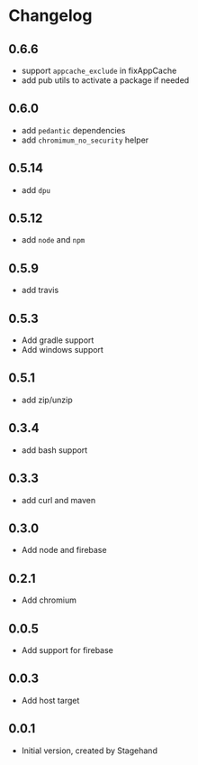 # Changelog

## 0.6.6

- support `appcache_exclude` in fixAppCache
- add pub utils to activate a package if needed

## 0.6.0

- add `pedantic` dependencies
- add `chromimum_no_security` helper

## 0.5.14

- add `dpu`

## 0.5.12

- add `node` and `npm`

## 0.5.9

- add travis

## 0.5.3

- Add gradle support
- Add windows support

## 0.5.1

- add zip/unzip

## 0.3.4

- add bash support

## 0.3.3

- add curl and maven

## 0.3.0

- Add node and firebase

## 0.2.1

- Add chromium

## 0.0.5

- Add support for firebase

## 0.0.3

- Add host target

## 0.0.1

- Initial version, created by Stagehand
